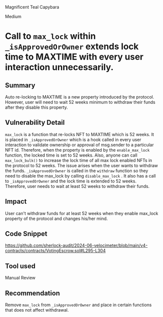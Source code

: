 Magnificent Teal Capybara

Medium

# Call to ```max_lock``` within ```_isApprovedOrOwner``` extends lock time to MAXTIME with every user interaction unnecessarily.

## Summary
Auto re-locking to MAXTIME is a new property introduced by the protocol. However, user will need to wait 52 weeks minimum to withdraw their funds after they disable this property.
## Vulnerability Detail
```max_lock``` is a function that re-locks NFT to MAXTIME which is 52 weeks. It is placed in ```_isApprovedOrOwner``` which is a hook called in every user interaction to validate ownership or approval of msg.sender to a particular NFT id. Therefore, when the property is enabled by the ```enable_max_lock``` function, the locked time is set to 52 weeks. Also, anyone can call ```max_lock_bulk()``` to increase the lock time of all max lock enabled NFTs in the protocol to 52 weeks. 
The issue arises when the user wants to withdraw the funds. ```_isApprovedOrOwner``` is called in the ```withdraw``` function so they need to disable the max_lock by calling ```disable_max_lock``` . It also has a call to ```_isApprovedOrOwner``` and the lock time is extended to 52 weeks. Therefore, user needs to wait at least 52 weeks to withdraw their funds. 
## Impact
User can't withdraw funds for at least 52 weeks when they enable max_lock property of the protocol and changes his/her mind. 
## Code Snippet
https://github.com/sherlock-audit/2024-06-velocimeter/blob/main/v4-contracts/contracts/VotingEscrow.sol#L295-L304
## Tool used

Manual Review

## Recommendation
Remove  ```max_lock``` from ```_isApprovedOrOwner```  and place in certain functions that does not affect withdrawal. 